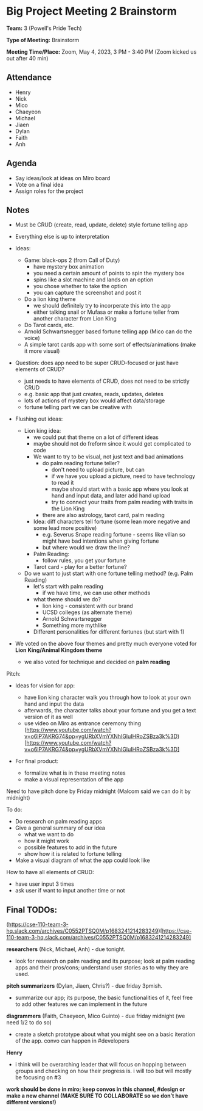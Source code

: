 # Big Project Meeting 2 Brainstorm

**Team:** 3 (Powell's Pride Tech)

**Type of Meeting:** Brainstorm

**Meeting Time/Place:** Zoom, May 4, 2023, 3 PM - 3:40 PM (Zoom kicked us out after 40 min)

## Attendance

* Henry
* Nick
* Mico
* Chaeyeon
* Michael
* Jiaen
* Dylan
* Faith
* Anh

## Agenda

* Say ideas/look at ideas on Miro board
* Vote on a final idea
* Assign roles for the project

## Notes

* Must be CRUD (create, read, update, delete) style fortune telling app
* Everything else is up to interpretation
* Ideas:
  * Game: black-ops 2 (from Call of Duty)
    * have mystery box animation
    * you need a certain amount of points to spin the mystery box
    * spins like a slot machine and lands on an option
    * you chose whether to take the option
    * you can capture the screenshot and post it
  * Do a lion king theme
    * we should definitely try to incorperate this into the app
    * either talking snail or Mufasa or make a fortune teller from another character from Lion King
  * Do Tarot cards, etc.
  * Arnold Schwartsnegger based fortune telling app (Mico can do the voice)
  * A simple tarot cards app with some sort of effects/animations (make it more visual)

* Question: does app need to be super CRUD-focused or just have elements of CRUD?
  * just needs to have elements of CRUD, does not need to be strictly CRUD
  * e.g. basic app that just creates, reads, updates, deletes
  * lots of actions of mystery box would affect data/storage
  * fortune telling part we can be creative with

* Flushing out ideas:
  * Lion king idea:
    * we could put that theme on a lot of different ideas
    * maybe should not do freform since it would get complicated to code
    * We want to try to be visual, not just text and bad animations
      * do palm reading fortune teller?
        * don't need to upload picture, but can
        * if we have you upload a picture, need to have technology to read it
        * maybe should start with a basic app where you look at hand and input data, and later add hand upload
        * try to connect your traits from palm reading with traits in the Lion King
      * there are also astrology, tarot card, palm reading
    * Idea: diff characters tell fortune (some lean more negative and some lead more positive)
      * e.g. Severus Snape reading fortune - seems like villan so might have bad intentions when giving fortune
      * but where would we draw the line?
    * Palm Reading:
      * follow rules, you get your fortune
    * Tarot card - play for a better fortune?
  * Do we want to just start with one fortune telling method? (e.g. Palm Reading)
    * let's start with palm reading
      * if we have time, we can use other methods
    * what theme should we do?
      * lion king - consistent with our brand
      * UCSD colleges (as alternate theme)
      * Arnold Schwartsnegger
      * Something more mythlike
    * Different personalities for different fortunes (but start with 1)
* We voted on the above four themes and pretty much everyone voted for **Lion King/Animal Kingdom theme**
  * we also voted for technique and decided on **palm reading**

Pitch:

* Ideas for vision for app:
  * have lion king character walk you through how to look at your own hand and input the data
  * afterwards, the character talks about your fortune and you get a text version of it as well
  * use video on Miro as entrance ceremony thing (https://www.youtube.com/watch?v=o6lP7AKRG74&pp=ygURbXVmYXNhIGluIHRoZSBza3k%3D)[https://www.youtube.com/watch?v=o6lP7AKRG74&pp=ygURbXVmYXNhIGluIHRoZSBza3k%3D]

* For final product:
  * formalize what is in these meeting notes
  * make a visual representation of the app

Need to have pitch done by Friday midnight (Malcom said we can do it by midnight)

To do:

* Do research on palm reading apps
* Give a general summary of our idea
  * what we want to do
  * how it might work
  * possible features to add in the future
  * show how it is related to fortune telling
* Make a visual diagram of what the app could look like

How to have all elements of CRUD:

* have user input 3 times
* ask user if want to input another time or not

## Final TODOs:

(https://cse-110-team-3-hq.slack.com/archives/C0552PTSQ0M/p1683241214283249)[https://cse-110-team-3-hq.slack.com/archives/C0552PTSQ0M/p1683241214283249]

**researchers** (Nick, Michael, Anh) - due tonight.
* look for research on palm reading and its purpose; look at palm reading apps and their pros/cons; understand user stories as to why they are used.

**pitch summarizers** (Dylan, Jiaen, Chris?) - due friday 3pmish. 
* summarize our app; its purpose, the basic functionalities of it, feel free to add other features we can implement in the future

**diagrammers** (Faith, Chaeyeon, Mico Guinto) - due friday midnight (we need 1/2 to do so)
* create a sketch prototype about what you might see on a basic iteration of the app. convo can happen in #developers

**Henry**
* i think will be overarching leader that will focus on hopping between groups and checking on how their progress is. i will too but will mostly be focusing on #3

**work should be done in miro; keep convos in this channel, #design or make a new channel (MAKE SURE TO COLLABORATE so we don’t have different versions!)**